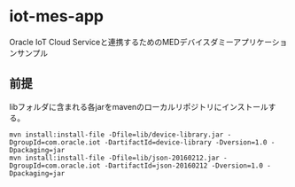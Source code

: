# iot-mes-app
Oracle IoT Cloud Serviceと連携するためのMEDデバイスダミーアプリケーションサンプル

## 前提
libフォルダに含まれる各jarをmavenのローカルリポジトリにインストールする。
~~~~
mvn install:install-file -Dfile=lib/device-library.jar -DgroupId=com.oracle.iot -DartifactId=device-library -Dversion=1.0 -Dpackaging=jar
mvn install:install-file -Dfile=lib/json-20160212.jar -DgroupId=com.oracle.iot -DartifactId=json-20160212 -Dversion=1.0 -Dpackaging=jar
~~~~
